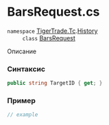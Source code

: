 
# BarsRequest.cs
`namespace` [TigerTrade.Tc](../../../../TigerTrade.Tc.md).[History](../../../../TigerTrade.Tc/History.md)  
&nbsp;&nbsp;&nbsp;&nbsp;&nbsp;&nbsp;&nbsp;&nbsp;&nbsp;`class` [BarsRequest](../../BarsRequest.cs.md)

Описание

### Синтаксис
```csharp
public string TargetID { get; }
```
### Пример  
```csharp
// example
```
